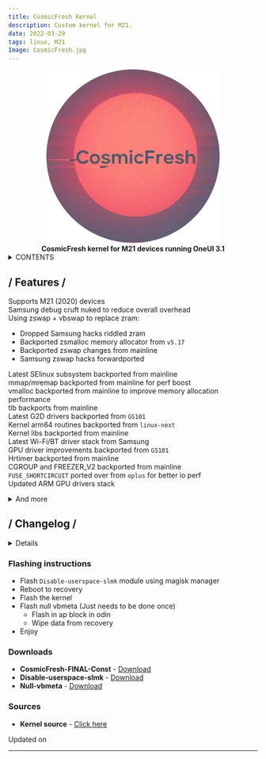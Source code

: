 ```yaml
---
title: CosmicFresh Kernel
description: Custom kernel for M21.
date: 2022-03-29
tags: linux, M21
Image: CosmicFresh.jpg
---
```


<center> 
<img src="../img/CosmicFresh.png" style="border: 0px">
</center>

<center> <strong>CosmicFresh kernel for M21 devices running OneUI 3.1</strong> </center>

<details>
<summary>CONTENTS</summary>

- [Features](#features)
- [Changelog](#changelog)
- [Flashing instructions](#instructions)
- [Downlod links](#downloads)
- [Source code](#sources)

</details>

## / Features / <a name="features"></a>
Supports M21 (2020) devices  
Samsung debug cruft nuked to reduce overall overhead  
Using zswap + vbswap to replace zram:
  
- Dropped Samsung hacks riddled zram
- Backported zsmalloc memory allocator from `v5.17`
- Backported zswap changes from mainline
- Samsung zswap hacks forwardported

Latest SElinux subsystem backported from mainline  
mmap/mremap backported from mainline for perf boost  
vmalloc backported from mainline to improve memory allocation performance   
tlb backports from mainline  
Latest G2D drivers backported from `GS101`  
Kernel arm64 routines backported from `linux-next`  
Kernel libs backported from mainline  
Latest Wi-Fi/BT driver stack from Samsung  
GPU driver improvements backported from `GS101`  
Hrtimer backported from mainline  
CGROUP and FREEZER_V2 backported from mainline  
`FUSE_SHORTCIRCUIT` ported over from `oplus` for better io perf  
Updated ARM GPU drivers stack   
<details>
<summary>And more</summary>

Uses Sultan's Simple LMK  
VLAs nuked in their entirety  
Use 300hz ticker rate  
Network stack improvements   
LSE atomic enabled  
vDSO 32 patches to improve 32-bit performance  
Uses arter97's RapidGC as f2fs GC  
Optimized freq table for the SOC  
Touchscreen driver optimizations for lower power usage and latency  
Fingerprint driver optimizations for lower latency  
Uses SRandom for better perf(but very unsafe)  
Westwood as the default TCP network congestion control  
Modules inlined for an overall lighter kernel  
Built with Clang 12 and ThinLTO, DCE and -03 optimizations  
Power usage optimizations  
Memory management optimizations  
Affined important services to Big cluster.  

</details> 

## / Changelog / <a name="changelog"></a>

<details>

- Final feature complete release

</details> 

### Flashing instructions <a name="instructions"></a>

* Flash ```Disable-userspace-slmk``` module using magisk manager
* Reboot to recovery
* Flash the kernel
* Flash null vbmeta (Just needs to be done once)
    - Flash in ap block in odin
    - Wipe data from recovery
* Enjoy

### Downloads <a name="downloads"></a>

* **CosmicFresh-FINAL-Const** - [Download](https://github.com/Dark-Matter7232/Cosmic-fresh/releases/download/FINAL-Const/CosmicFresh-FINAL-Const.zip)
* **Disable-userspace-slmk** - [Download](https://github.com/Dark-Matter7232/Cosmic-fresh/releases/download/R4-Const/Disable-userspace-slmk.zip)
* **Null-vbmeta** - [Download](https://github.com/Dark-Matter7232/Cosmic-fresh/releases/download/FINAL-Const/vbmeta.tar)

### Sources <a name="sources"></a>

* **Kernel source** - [Click here](https://github.com/Dark-Matter7232/Cosmic-fresh)

<p id="lastUpdated-css">Updated on <span id="lastUpdated"></span></p>

<hr>
<script src="https://utteranc.es/client.js"
        repo="Dark-Matter7232/Dark-Matter7232.github.io"
        issue-term="pathname"
        theme="github-dark-orange"
        crossorigin="anonymous"
        async>
</script>
